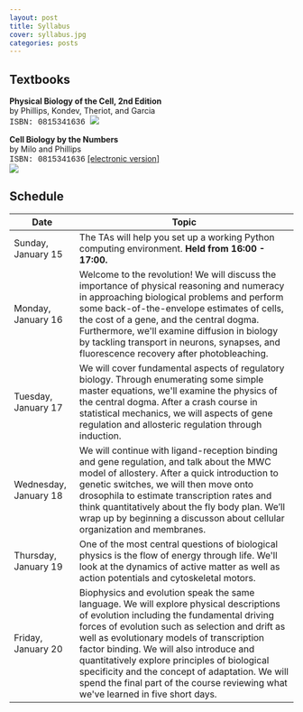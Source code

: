 ```yaml
---
layout: post
title: Syllabus
cover: syllabus.jpg
categories: posts
---
```


##  Textbooks

<div id="im">

<b>Physical Biology of the Cell, 2nd Edition</b><br />
by Phillips, Kondev, Theriot, and Garcia<br />
<span style="font-family: courier">ISBN: 0815341636 </span>
<img src="../../../../images/pboc.jpg">

</div>
<div id="im">
<b>Cell Biology by the Numbers</b><br />
by Milo and Phillips <br/>
<span style="font-family: courier">ISBN: 0815341636</span> <a href="http://book.bionumbers.org/">[electronic version]</a> <br />
<img src="../../../../images/cbbtn.jpg">
</div>

## Schedule

| Date | Topic |
|-- |--|
|Sunday, January 15 | The TAs will help you set up a working Python computing environment. **Held from 16:00 - 17:00.** |
|Monday, January 16 | Welcome to the revolution! We will discuss the importance of physical reasoning and numeracy in approaching biological problems and perform some back-of-the-envelope estimates of cells, the cost of a gene, and the central dogma.  Furthermore, we'll examine diffusion in biology by tackling transport in neurons, synapses, and fluorescence recovery after photobleaching.|
| Tuesday, January 17 | We will cover fundamental aspects of regulatory biology. Through enumerating some simple master equations, we'll examine the physics of the central dogma. After a crash course in statistical mechanics, we will aspects of gene regulation and allosteric regulation through induction.|
|Wednesday, January 18 | We will continue with ligand-reception binding and gene regulation, and talk about the MWC model of allostery. After a quick introduction to genetic switches, we will then move onto drosophila to estimate transcription rates and think quantitatively about the fly body plan. We’ll wrap up by beginning a discusson about cellular organization and membranes. 
|Thursday, January 19 |  One of the most central questions of biological physics is the flow of energy through life. We'll look at the dynamics of active matter as well as action potentials and cytoskeletal motors.|
|Friday, January 20 | Biophysics and evolution speak the same language. We will explore physical descriptions of evolution including the fundamental driving forces of evolution such as selection and drift as well as evolutionary models of transcription factor binding. We will also introduce and quantitatively explore principles of biological specificity and the concept of adaptation. We will spend the final part of the course reviewing what we've learned in five short days. |

